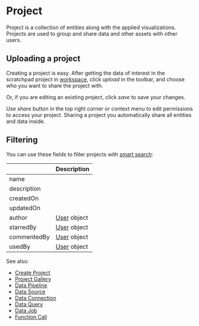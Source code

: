 <!-- TITLE: Project -->
<!-- SUBTITLE: -->

# Project

Project is a collection of entities along with the applied visualizations.
Projects are used to group and share data and other assets with other users.

## Uploading a project

Creating a project is easy. After getting the data of interest in the scratchpad project in [workspace](workspace.md),
click _upload_ in the toolbar, and choose who you want to share the project with.

Or, if you are editing an existing project, click _save_ to save your changes.

Use _share_ button in the top right corner or context menu to edit permissions to access your project.
Sharing a project you automatically share all entities and data inside.

## Filtering

You can use these fields to filter projects with [smart search](smart-search.md):

|              | Description                                 |
|--------------|---------------------------------------------|
| name         |                                             |
| description  |                                             |
| createdOn    |                                             |
| updatedOn    |                                             |
| author       | [User](../govern/user.md) object                      |
| starredBy    | [User](../govern/user.md) object                      |
| commentedBy  | [User](../govern/user.md) object                      |
| usedBy       | [User](../govern/user.md) object                      |

See also:

  * [Create Project](create-project.md)
  * [Project Gallery](project-gallery.md)
  * [Data Pipeline](../access/data-pipeline.md)
  * [Data Source](../access/data-source.md)
  * [Data Connection](../access/data-connection.md)
  * [Data Query](../access/data-query.md)
  * [Data Job](../access/data-job.md)
  * [Function Call](functions/function-call.md)
